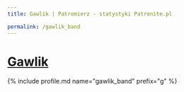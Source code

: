 ```yaml
---
title: Gawlik | Patromierz - statystyki Patronite.pl

permalink: /gawlik_band
---
```


# [Gawlik](https://patronite.pl/gawlik_band)

{% include profile.md name="gawlik_band" prefix="g" %}
